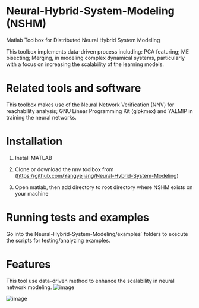 # Neural-Hybrid-System-Modeling (NSHM)
Matlab Toolbox for Distributed Neural Hybrid System Modeling 

This toolbox implements data-driven process including: PCA featuring; ME bisecting; Merging, in modeling complex dynamical systems, particularly with a focus on increasing the scalability of the learning models.

# Related tools and software
This toolbox makes use of the Neural Network Verification (NNV) for reachability analysis; GNU Linear Programming Kit (glpkmex) and YALMIP in training the neural networks.

# Installation

1) Install MATLAB

2) Clone or download the nnv toolbox from (https://github.com/Yangyejiang/Neural-Hybrid-System-Modeling)

3) Open matlab, then add directory to root directory where NSHM exists on your machine

# Running tests and examples

Go into the Neural-Hybrid-System-Modeling/examples` folders to execute the scripts for testing/analyzing examples.

# Features
This tool use data-driven method to enhance the scalability in neural network modeling.
![image](https://github.com/aicpslab/Neural-Hybrid-System-Modeling/blob/main/Example/Fig/ME%20bisecting.png)

![image](https://github.com/aicpslab/Neural-Hybrid-System-Modeling/blob/main/Example/Fig/Merging%20and%20Learning%20of%20NHS.png)
